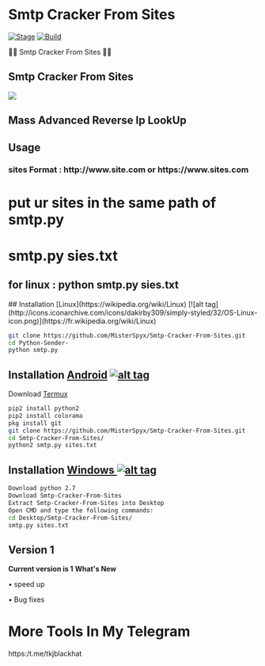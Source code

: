 
<h1>Smtp Cracker From Sites </h1>
<p><a href="https://github.com/aceptriana/smtp-crack/"></a>
<a href="https://github.com/aceptriana/smtp-crack/r"><img src="https://img.shields.io/badge/Release-Stable-orange.svg" alt="Stage" data-canonical-src="https://img.shields.io/badge/Release-Stable-orange.svg" style="max-width:100%;"></a>
<a href="https://github.com/aceptriana/smtp-crack/"><img src="https://img.shields.io/badge/Supported%20OS-Linux%2FWindows-brightgreengreen.svg" alt="Build" data-canonical-src="https://img.shields.io/badge/Supported%20OS-Linux%2FWindows-brightgreengreen.svg" style="max-width:100%;"></a></p>
<p> 🐱‍💻 Smtp Cracker From Sites 🐱‍💻  </p>

<h2>Smtp Cracker From Sites</h2>

<img src="https://i.imgur.com/YeZaMJ4.png" data-canonical-src="https://i.imgur.com/YeZaMJ4.png" style="max-width:100%;">

<h2>Mass Advanced Reverse Ip LookUp  </h2>
<h2>Usage</h2>
<h3>sites Format : http://www.site.com or https://www.sites.com</h3>
<h1>put ur sites in the same path of smtp.py</h1>
<h1>smtp.py sies.txt</h1>
<h2>for linux : python smtp.py sies.txt</h2>
## Installation [Linux](https://wikipedia.org/wiki/Linux) [![alt tag](http://icons.iconarchive.com/icons/dakirby309/simply-styled/32/OS-Linux-icon.png)](https://fr.wikipedia.org/wiki/Linux)

```bash
git clone https://github.com/MisterSpyx/Smtp-Cracker-From-Sites.git
cd Python-Sender-
python smtp.py
```

## Installation [Android](https://wikipedia.org/wiki/Android) [![alt tag](https://cdn1.iconfinder.com/data/icons/logotypes/32/android-32.png)](https://fr.wikipedia.org/wiki/Android)

Download [Termux](https://play.google.com/store/apps/details?id=com.termux)

```bash
pip2 install python2
pip2 install colorama
pkg install git
git clone https://github.com/MisterSpyx/Smtp-Cracker-From-Sites.git
cd Smtp-Cracker-From-Sites/
python2 smtp.py sites.txt
```

## Installation [Windows ](https://wikipedia.org/wiki/Microsoft_Windows)[![alt tag](http://icons.iconarchive.com/icons/tatice/cristal-intense/32/Windows-icon.png)](https://fr.wikipedia.org/wiki/Microsoft_Windows)
```bash
Download python 2.7
Download Smtp-Cracker-From-Sites
Extract Smtp-Cracker-From-Sites into Desktop
Open CMD and type the following commands:
cd Desktop/Smtp-Cracker-From-Sites/
smtp.py sites.txt
```
<h2>Version 1</h2>
<strong>Current version is 1</strong>
<strong>What's New </strong>
<p>• speed up<p>
<p>• Bug fixes<p>
  <h1>More Tools In My Telegram</h1>
https:/t.me/tkjblackhat
